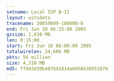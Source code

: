```yaml
---
setname: Local ISP B-II
layout: witsdata
tracename: 20050609-180000-0
end: Fri Jun 10 06:15:00 2005
gzsize: 2,610 MB
len: 0:15:00
start: Fri Jun 10 06:00:00 2005
totalwirelen: 24,606 MB
pkts: 56 million
size: 4,318 MB
md5: ff043d39b487641814a6656b36b51678
---
```

